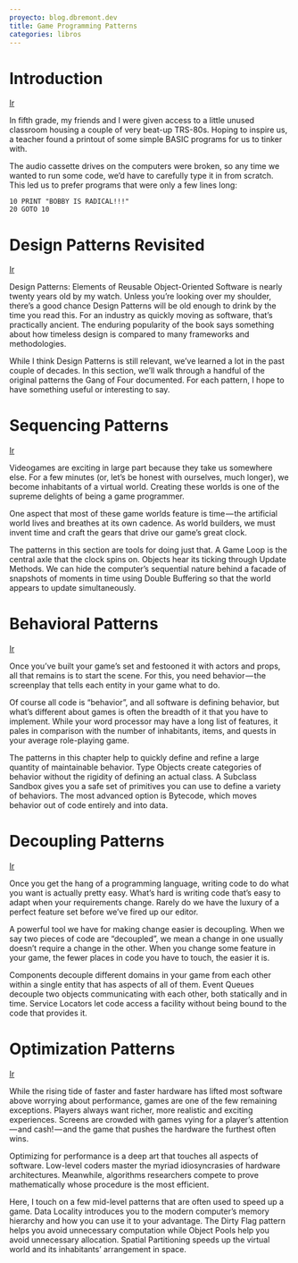 ```yaml
---
proyecto: blog.dbremont.dev
title: Game Programming Patterns
categories: libros
---
```


<!--more-->

# Introduction
[Ir](http://gameprogrammingpatterns.com/introduction.html)

In fifth grade, my friends and I were given access to a little unused classroom housing a couple of very beat-up TRS-80s. Hoping to inspire us, a teacher found a printout of some simple BASIC programs for us to tinker with.

The audio cassette drives on the computers were broken, so any time we wanted to run some code, we’d have to carefully type it in from scratch. This led us to prefer programs that were only a few lines long:

```
10 PRINT "BOBBY IS RADICAL!!!"
20 GOTO 10
```

# Design Patterns Revisited
[Ir](http://gameprogrammingpatterns.com/design-patterns-revisited.html)

Design Patterns: Elements of Reusable Object-Oriented Software is nearly twenty years old by my watch. Unless you’re looking over my shoulder, there’s a good chance Design Patterns will be old enough to drink by the time you read this. For an industry as quickly moving as software, that’s practically ancient. The enduring popularity of the book says something about how timeless design is compared to many frameworks and methodologies.

While I think Design Patterns is still relevant, we’ve learned a lot in the past couple of decades. In this section, we’ll walk through a handful of the original patterns the Gang of Four documented. For each pattern, I hope to have something useful or interesting to say.

# Sequencing Patterns
[Ir](http://gameprogrammingpatterns.com/sequencing-patterns.html)

Videogames are exciting in large part because they take us somewhere else. For a few minutes (or, let’s be honest with ourselves, much longer), we become inhabitants of a virtual world. Creating these worlds is one of the supreme delights of being a game programmer.

One aspect that most of these game worlds feature is time — the artificial world lives and breathes at its own cadence. As world builders, we must invent time and craft the gears that drive our game’s great clock.

The patterns in this section are tools for doing just that. A Game Loop is the central axle that the clock spins on. Objects hear its ticking through Update Methods. We can hide the computer’s sequential nature behind a facade of snapshots of moments in time using Double Buffering so that the world appears to update simultaneously.

# Behavioral Patterns
[Ir](http://gameprogrammingpatterns.com/behavioral-patterns.html)

Once you’ve built your game’s set and festooned it with actors and props, all that remains is to start the scene. For this, you need behavior — the screenplay that tells each entity in your game what to do.

Of course all code is “behavior”, and all software is defining behavior, but what’s different about games is often the breadth of it that you have to implement. While your word processor may have a long list of features, it pales in comparison with the number of inhabitants, items, and quests in your average role-playing game.

The patterns in this chapter help to quickly define and refine a large quantity of maintainable behavior. Type Objects create categories of behavior without the rigidity of defining an actual class. A Subclass Sandbox gives you a safe set of primitives you can use to define a variety of behaviors. The most advanced option is Bytecode, which moves behavior out of code entirely and into data.

# Decoupling Patterns
[Ir](http://gameprogrammingpatterns.com/decoupling-patterns.html)

Once you get the hang of a programming language, writing code to do what you want is actually pretty easy. What’s hard is writing code that’s easy to adapt when your requirements change. Rarely do we have the luxury of a perfect feature set before we’ve fired up our editor.

A powerful tool we have for making change easier is decoupling. When we say two pieces of code are “decoupled”, we mean a change in one usually doesn’t require a change in the other. When you change some feature in your game, the fewer places in code you have to touch, the easier it is.

Components decouple different domains in your game from each other within a single entity that has aspects of all of them. Event Queues decouple two objects communicating with each other, both statically and in time. Service Locators let code access a facility without being bound to the code that provides it.

# Optimization Patterns
[Ir](http://gameprogrammingpatterns.com/optimization-patterns.html)

While the rising tide of faster and faster hardware has lifted most software above worrying about performance, games are one of the few remaining exceptions. Players always want richer, more realistic and exciting experiences. Screens are crowded with games vying for a player’s attention — and cash! — and the game that pushes the hardware the furthest often wins.

Optimizing for performance is a deep art that touches all aspects of software. Low-level coders master the myriad idiosyncrasies of hardware architectures. Meanwhile, algorithms researchers compete to prove mathematically whose procedure is the most efficient.

Here, I touch on a few mid-level patterns that are often used to speed up a game. Data Locality introduces you to the modern computer’s memory hierarchy and how you can use it to your advantage. The Dirty Flag pattern helps you avoid unnecessary computation while Object Pools help you avoid unnecessary allocation. Spatial Partitioning speeds up the virtual world and its inhabitants’ arrangement in space.
